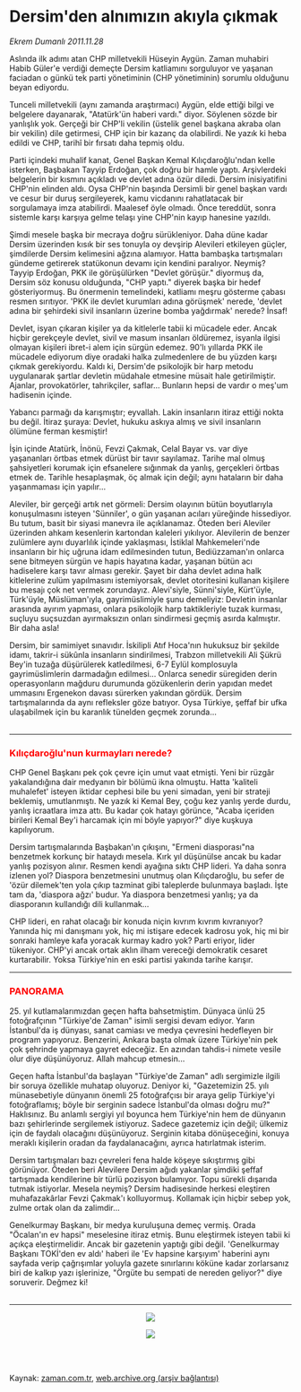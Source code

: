 # Dersim'den alnımızın akıyla çıkmak

*Ekrem Dumanlı 2011.11.28*

<td class="columnist-detail">
<p>Aslında ilk adımı atan CHP milletvekili Hüseyin Aygün. Zaman muhabiri Habib Güler'e verdiği demeçte Dersim katliamını sorguluyor ve yaşanan faciadan o günkü tek parti yönetiminin (CHP yönetiminin) sorumlu olduğunu beyan ediyordu.</p>
<p>
<div id="haberMetinDiv">
<p> Tunceli milletvekili (aynı zamanda araştırmacı) Aygün, elde ettiği bilgi ve belgelere dayanarak, "Atatürk'ün haberi vardı." diyor. Söylenen sözde bir yanlışlık yok. Gerçeği bir CHP'li vekilin (üstelik genel başkana akraba olan bir vekilin) dile getirmesi, CHP için bir kazanç da olabilirdi. Ne yazık ki heba edildi ve CHP, tarihî bir fırsatı daha tepmiş oldu.
<p>Parti içindeki muhalif kanat, Genel Başkan Kemal Kılıçdaroğlu'ndan kelle isterken, Başbakan Tayyip Erdoğan, çok doğru bir hamle yaptı. Arşivlerdeki belgelerin bir kısmını açıkladı ve devlet adına özür diledi. Dersim inisiyatifini CHP'nin elinden aldı. Oysa CHP'nin başında Dersimli bir genel başkan vardı ve cesur bir duruş sergileyerek, kamu vicdanını rahatlatacak bir sorgulamaya imza atabilirdi. Maalesef öyle olmadı. Önce tereddüt, sonra sistemle karşı karşıya gelme telaşı yine CHP'nin kayıp hanesine yazıldı.
<p>Şimdi mesele başka bir mecraya doğru sürükleniyor. Daha düne kadar Dersim üzerinden kısık bir ses tonuyla oy devşirip Alevileri etkileyen güçler, şimdilerde Dersim kelimesini ağzına alamıyor. Hatta bambaşka tartışmaları gündeme getirerek statükonun devamı için kendini paralıyor. Neymiş? Tayyip Erdoğan, PKK ile görüşülürken "Devlet görüşür." diyormuş da, Dersim söz konusu olduğunda, "CHP yaptı." diyerek başka bir hedef gösteriyormuş. Bu önermenin temelindeki, katliamı meşru gösterme çabası resmen sırıtıyor. 'PKK ile devlet kurumları adına görüşmek' nerede, 'devlet adına bir şehirdeki sivil insanların üzerine bomba yağdırmak' nerede? İnsaf!
<p>Devlet, isyan çıkaran kişiler ya da kitlelerle tabii ki mücadele eder. Ancak hiçbir gerekçeyle devlet, sivil ve masum insanları öldüremez, isyanla ilgisi olmayan kişileri ibret-i alem için sürgün edemez. 90'lı yıllarda PKK ile mücadele ediyorum diye oradaki halka zulmedenlere de bu yüzden karşı çıkmak gerekiyordu. Kaldı ki, Dersim'de psikolojik bir harp metodu uygulanarak şartlar devletin müdahale etmesine müsait hale getirilmiştir. Ajanlar, provokatörler, tahrikçiler, saflar... Bunların hepsi de vardır o meş'um hadisenin içinde.
<p>Yabancı parmağı da karışmıştır; eyvallah. Lakin insanların itiraz ettiği nokta bu değil. İtiraz şuraya: Devlet, hukuku askıya almış ve sivil insanların ölümüne ferman kesmiştir!
<p>İşin içinde Atatürk, İnönü, Fevzi Çakmak, Celal Bayar vs. var diye yaşananları örtbas etmek dürüst bir tavır sayılamaz. Tarihe mal olmuş şahsiyetleri korumak için efsanelere sığınmak da yanlış, gerçekleri örtbas etmek de. Tarihle hesaplaşmak, öç almak için değil; aynı hataların bir daha yaşanmaması için yapılır...
<p>Aleviler, bir gerçeği artık net görmeli: Dersim olayının bütün boyutlarıyla konuşulmasını isteyen 'Sünniler', o gün yaşanan acıları yüreğinde hissediyor. Bu tutum, basit bir siyasi manevra ile açıklanamaz. Öteden beri Aleviler üzerinden ahkam kesenlerin kartondan kaleleri yıkılıyor. Alevilerin de benzer zulümlere aynı duyarlılık içinde yaklaşması, İstiklal Mahkemeleri'nde insanların bir hiç uğruna idam edilmesinden tutun, Bediüzzaman'ın onlarca sene bitmeyen sürgün ve hapis hayatına kadar, yaşanan bütün acı hadiselere karşı tavır alması gerekir. Şayet bir daha devlet adına halk kitlelerine zulüm yapılmasını istemiyorsak, devlet otoritesini kullanan kişilere bu mesajı çok net vermek zorundayız. Alevi'siyle, Sünni'siyle, Kürt'üyle, Türk'üyle, Müslüman'ıyla, gayrimüslimiyle şunu demeliyiz: Devletin insanlar arasında ayırım yapması, onlara psikolojik harp taktikleriyle tuzak kurması, suçluyu suçsuzdan ayırmaksızın onları sindirmesi geçmiş asırda kalmıştır. Bir daha asla!
<p>Dersim, bir samimiyet sınavıdır. İskilipli Atıf Hoca'nın hukuksuz bir şekilde idamı, takrir-i sükûnla insanların sindirilmesi, Trabzon milletvekili Ali Şükrü Bey'in tuzağa düşürülerek katledilmesi, 6-7 Eylül komplosuyla gayrimüslimlerin darmadağın edilmesi... Onlarca senedir süregiden derin operasyonların mağduru durumunda gözükenlerin derin yapıdan medet ummasını Ergenekon davası sürerken yakından gördük. Dersim tartışmalarında da aynı refleksler göze batıyor. Oysa Türkiye, şeffaf bir ufka ulaşabilmek için bu karanlık tünelden geçmek zorunda...
<br/>
 <hr/>
<h3><font color="#FF0000"><b>Kılıçdaroğlu'nun kurmayları nerede?</b>
</font></h3>
<p>CHP Genel Başkanı pek çok çevre için umut vaat etmişti. Yeni bir rüzgâr yakalandığına dair medyanın bir bölümü ikna olmuştu. Hatta 'kaliteli muhalefet' isteyen iktidar cephesi bile bu yeni simadan, yeni bir strateji beklemiş, umutlanmıştı. Ne yazık ki Kemal Bey, çoğu kez yanlış yerde durdu, yanlış icraatlara imza attı. Bu kadar çok hatayı görünce, "Acaba içeriden birileri Kemal Bey'i harcamak için mi böyle yapıyor?" diye kuşkuya kapılıyorum.
<p>Dersim tartışmalarında Başbakan'ın çıkışını, "Ermeni diasporası"na benzetmek korkunç bir hataydı mesela. Kırk yıl düşünülse ancak bu kadar yanlış pozisyon alınır. Resmen kendi ayağına sıktı CHP lideri. Ya daha sonra izlenen yol? Diaspora benzetmesini unutmuş olan Kılıçdaroğlu, bu sefer de 'özür dilemek'ten yola çıkıp tazminat gibi taleplerde bulunmaya başladı. İşte tam da, 'diaspora ağzı' budur. Ya diaspora benzetmesi yanlış; ya da diasporanın kullandığı dili kullanmak...
<p>CHP lideri, en rahat olacağı bir konuda niçin kıvrım kıvrım kıvranıyor? Yanında hiç mi danışmanı yok, hiç mi istişare edecek kadrosu yok, hiç mi bir sonraki hamleye kafa yoracak kurmay kadro yok? Parti eriyor, lider tükeniyor. CHP'yi ancak ortak aklın ilham vereceği demokratik cesaret kurtarabilir. Yoksa Türkiye'nin en eski partisi yakında tarihe karışır.
<p>
<hr/>
<h3><font color="#FF0000"><b>PANORAMA</b>
</font></h3>
<p>25. yıl kutlamalarımızdan geçen hafta bahsetmiştim. Dünyaca ünlü 25 fotoğrafçının "Türkiye'de Zaman" isimli sergisi devam ediyor. Yarın İstanbul'da iş dünyası, sanat camiası ve medya çevresini hedefleyen bir program yapıyoruz. Benzerini, Ankara başta olmak üzere Türkiye'nin pek çok şehrinde yapmaya gayret edeceğiz. En azından tahdis-i nimete vesile olur diye düşünüyoruz. Allah mahcup etmesin...
<p>
<p>Geçen hafta İstanbul'da başlayan "Türkiye'de Zaman" adlı sergimizle ilgili bir soruya özellikle muhatap oluyoruz. Deniyor ki, "Gazetemizin 25. yılı münasebetiyle dünyanın önemli 25 fotoğrafçısı bir araya gelip Türkiye'yi fotoğraflamış; böyle bir serginin sadece İstanbul'da olması doğru mu?" Haklısınız. Bu anlamlı sergiyi yıl boyunca hem Türkiye'nin hem de dünyanın bazı şehirlerinde sergilemek istiyoruz. Sadece gazetemiz için değil; ülkemiz için de faydalı olacağını düşünüyoruz. Serginin kitaba dönüşeceğini, konuya meraklı kişilerin oradan da faydalanacağını, ayrıca hatırlatmak isterim.
<p>
<p>Dersim tartışmaları bazı çevreleri fena halde köşeye sıkıştırmış gibi görünüyor. Öteden beri Alevilere Dersim ağıdı yakanlar şimdiki şeffaf tartışmada kendilerine bir türlü pozisyon bulamıyor. Topu sürekli dışarıda tutmak istiyorlar. Mesela neymiş? Dersim hadisesinde herkesi eleştiren muhafazakârlar Fevzi Çakmak'ı kolluyormuş. Kollamak için hiçbir sebep yok, zulme ortak olan da zalimdir...
<p>
<p>Genelkurmay Başkanı, bir medya kuruluşuna demeç vermiş. Orada "Öcalan'ın ev hapsi" meselesine itiraz etmiş. Bunu eleştirmek isteyen tabii ki açıkça eleştirmelidir. Ancak bir gazetenin yaptığı gibi değil. 'Genelkurmay Başkanı TOKİ'den ev aldı' haberi ile 'Ev hapsine karşıyım' haberini aynı sayfada verip çağrışımlar yoluyla gazete sınırlarını köküne kadar zorlarsanız biri de kalkıp yazı işlerinize, "Örgüte bu sempati de nereden geliyor?" diye soruverir. Değmez ki!
<br/>
 <hr/>
<p>
<p><p align="center"><img border="0" src="http://web.archive.org/web/20111231053220im_/http://medya.zaman.com.tr/2011/11/28/tiraj.png"/>
<p>
<p><p align="center"><img border="0" src="http://web.archive.org/web/20111231053220im_/http://medya.zaman.com.tr/2011/11/28/dergi.png"/></p></p></p></p></p></p></p></p></p></p></p></p></p></p></p></p></p></p></p></p></p></p></p></p></p></div>
</p>


<p><br>
		 </br></p></td>

Kaynak: [zaman.com.tr](http://zaman.com.tr/yazar.do?yazino=1207232), [web.archive.org (arşiv bağlantısı)](http://web.archive.org/web/20111231053220/http://zaman.com.tr:80/yazar.do?yazino=1207232)
